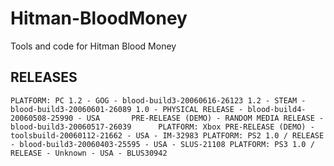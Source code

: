 # Hitman-BloodMoney
Tools and code for Hitman Blood Money

## RELEASES
`
PLATFORM: PC
	1.2	- GOG - blood-build3-20060616-26123
	1.2	- STEAM - blood-build3-20060601-26089
	1.0 - PHYSICAL RELEASE - blood-build4-20060508-25990 - USA		
	PRE-RELEASE	(DEMO) - RANDOM MEDIA RELEASE - blood-build3-20060517-26039		
PLATFORM: Xbox
 	PRE-RELEASE	(DEMO) - toolsbuild-20060112-21662 - USA - IM-32983
PLATFORM: PS2
	1.0 / RELEASE - blood-build3-20060403-25595 - USA - SLUS-21108
PLATFORM: PS3
	1.0 / RELEASE - Unknown - USA - BLUS30942
`